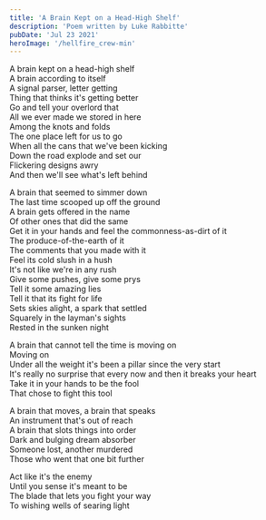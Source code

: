 ```yaml
---
title: 'A Brain Kept on a Head-High Shelf'
description: 'Poem written by Luke Rabbitte'
pubDate: 'Jul 23 2021'
heroImage: '/hellfire_crew-min'
---
```


A brain kept on a head-high shelf  
A brain according to itself  
A signal parser, letter getting  
Thing that thinks it's getting better  
Go and tell your overlord that  
All we ever made we stored in here  
Among the knots and folds  
The one place left for us to go  
When all the cans that we've been kicking  
Down the road explode and set our  
Flickering designs awry  
And then we'll see what's left behind  
  
A brain that seemed to simmer down  
The last time scooped up off the ground  
A brain gets offered in the name  
Of other ones that did the same  
Get it in your hands and feel the commonness-as-dirt of it  
The produce-of-the-earth of it  
The comments that you made with it  
Feel its cold slush in a hush  
It's not like we're in any rush  
Give some pushes, give some prys  
Tell it some amazing lies  
Tell it that its fight for life  
Sets skies alight, a spark that settled  
Squarely in the layman's sights  
Rested in the sunken night  
  
A brain that cannot tell the time is moving on  
Moving on  
Under all the weight it's been a pillar since the very start  
It's really no surprise that every now and then it breaks your heart  
Take it in your hands to be the fool  
That chose to fight this tool  
  
A brain that moves, a brain that speaks  
An instrument that's out of reach  
A brain that slots things into order  
Dark and bulging dream absorber  
Someone lost, another murdered  
Those who went that one bit further  
  
Act like it's the enemy  
Until you sense it's meant to be  
The blade that lets you fight your way  
To wishing wells of searing light  